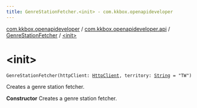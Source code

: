 ```yaml
---
title: GenreStationFetcher.<init> - com.kkbox.openapideveloper
---
```


[com.kkbox.openapideveloper](../../index.html) / [com.kkbox.openapideveloper.api](../index.html) / [GenreStationFetcher](index.html) / [&lt;init&gt;](.)

# &lt;init&gt;

`GenreStationFetcher(httpClient: `[`HttpClient`](../-http-client/index.html)`, territory: `[`String`](https://kotlinlang.org/api/latest/jvm/stdlib/kotlin/-string/index.html)` = "TW")`

Creates a genre station fetcher.

**Constructor**
Creates a genre station fetcher.

